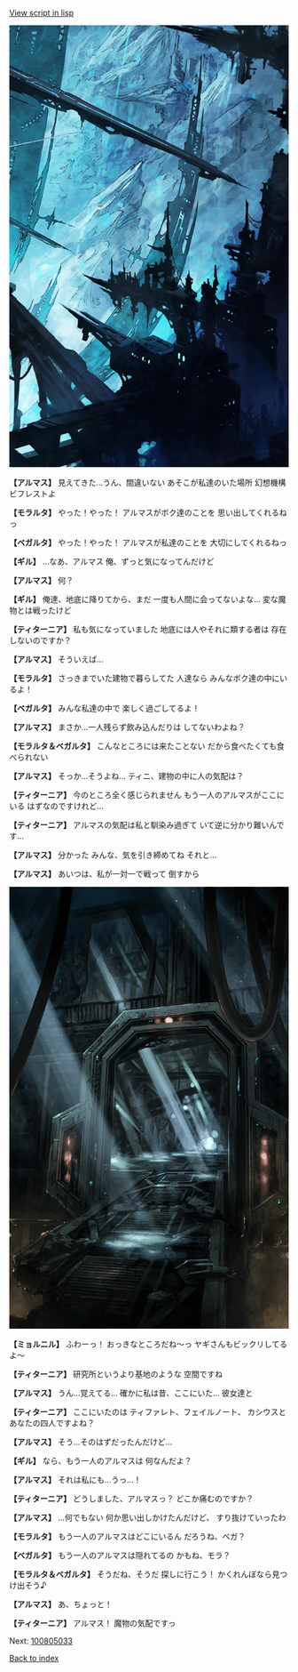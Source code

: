 [View script in lisp](../scripts/100805021.txt)

![underground_world_2.png](../images/backgrounds/underground_world_2.png)

**【アルマス】**
見えてきた…うん、間違いない
あそこが私達のいた場所
幻想機構ビフレストよ

**【モラルタ】**
やった！やった！
アルマスがボク達のことを
思い出してくれるねっ

**【ベガルタ】**
やった！やった！
アルマスが私達のことを
大切にしてくれるねっ

**【ギル】**
…なあ、アルマス
俺、ずっと気になってんだけど

**【アルマス】**
何？

**【ギル】**
俺達、地底に降りてから、まだ
一度も人間に会ってないよな…
変な魔物とは戦ったけど

**【ティターニア】**
私も気になっていました
地底には人やそれに類する者は
存在しないのですか？

**【アルマス】**
そういえば…

**【モラルタ】**
さっきまでいた建物で暮らしてた
人達なら
みんなボク達の中にいるよ！

**【ベガルタ】**
みんな私達の中で
楽しく過ごしてるよ！

**【アルマス】**
まさか…一人残らず飲み込んだりは
してないわよね？

**【モラルタ＆ベガルタ】**
こんなところには来たことない
だから食べたくても食べられない

**【アルマス】**
そっか…そうよね…
ティニ、建物の中に人の気配は？

**【ティターニア】**
今のところ全く感じられません
もう一人のアルマスがここにいる
はずなのですけれど…

**【ティターニア】**
アルマスの気配は私と馴染み過ぎて
いて逆に分かり難いんです…

**【アルマス】**
分かった
みんな、気を引き締めてね
それと…

**【アルマス】**
あいつは、私が一対一で戦って
倒すから

![bifrost.png](../images/backgrounds/bifrost.png)

**【ミョルニル】**
ふわーっ！
おっきなところだね～っ
ヤギさんもビックリしてるよ～

**【ティターニア】**
研究所というより基地のような
空間ですね

**【アルマス】**
うん…覚えてる…
確かに私は昔、ここにいた…
彼女達と

**【ティターニア】**
ここにいたのは
ティファレト、フェイルノート、
カシウスとあなたの四人ですよね？

**【アルマス】**
そう…そのはずだったんだけど…

**【ギル】**
なら、もう一人のアルマスは
何なんだよ？

**【アルマス】**
それは私にも…うっ…！

**【ティターニア】**
どうしました、アルマスっ？
どこか痛むのですか？

**【アルマス】**
…何でもない
何か思い出しかけたんだけど、
すり抜けていったわ

**【モラルタ】**
もう一人のアルマスはどこにいるん
だろうね、ベガ？

**【ベガルタ】**
もう一人のアルマスは隠れてるの
かもね、モラ？

**【モラルタ＆ベガルタ】**
そうだね、そうだ
探しに行こう！
かくれんぼなら見つけ出そう♪

**【アルマス】**
あ、ちょっと！

**【ティターニア】**
アルマス！
魔物の気配ですっ

Next: [100805033](100805033.md)

[Back to index](index.md)
